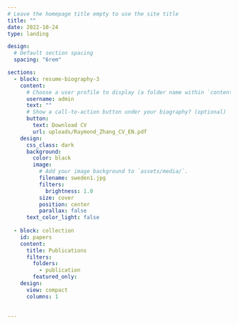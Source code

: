 ```yaml
---
# Leave the homepage title empty to use the site title
title: ""
date: 2022-10-24
type: landing

design:
  # Default section spacing
  spacing: "6rem"

sections:
  - block: resume-biography-3
    content:
      # Choose a user profile to display (a folder name within `content/authors/`)
      username: admin
      text: ""
      # Show a call-to-action button under your biography? (optional)
      button:
        text: Download CV
        url: uploads/Raymond_Zhang_CV_EN.pdf
    design:
      css_class: dark
      background:
        color: black
        image:
          # Add your image background to `assets/media/`.
          filename: sweden1.jpg
          filters:
            brightness: 1.0
          size: cover
          position: center
          parallax: false
      text_color_light: false
        
  - block: collection
    id: papers
    content:
      title: Publications
      filters:
        folders:
          - publication
        featured_only: 
    design:
      view: compact
      columns: 1

  
---
```

